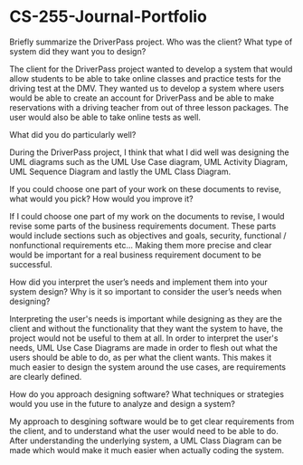 # CS-255-Journal-Portfolio
Briefly summarize the DriverPass project. Who was the client? What type of system did they want you to design?

The client for the DriverPass project wanted to develop a system that would allow students to be able to take online classes and practice tests for the driving test at the DMV. They wanted us to develop a system where users would be able to create an account for DriverPass and be able to make reservations with a driving teacher from out of three lesson packages. The user would also be able to take online tests as well.

What did you do particularly well?

During the DriverPass project, I think that what I did well was designing the UML diagrams such as the UML Use Case diagram, UML Activity Diagram, UML Sequence Diagram and lastly the UML Class Diagram.

If you could choose one part of your work on these documents to revise, what would you pick? How would you improve it?

If I could choose one part of my work on the documents to revise, I would revise some parts of the business requirements document. These parts would include sections such as objectives and goals, security, functional / nonfunctional requirements etc... Making them more precise and clear would be important for a real business requirement document to be successful. 

How did you interpret the user’s needs and implement them into your system design? Why is it so important to consider the user’s needs when designing?

Interpreting the user's needs is important while designing as they are the client and without the functionality that they want the system to have, the project would not be useful to them at all. In order to interpret the user's needs, UML Use Case Diagrams are made in order to flesh out what the users should be able to do, as per what the client wants. This makes it much easier to design the system around the use cases, are requirements are clearly defined.

How do you approach designing software? What techniques or strategies would you use in the future to analyze and design a system?

My approach to desgining software would be to get clear requirements from the client, and to understand what the user would need to be able to do. After understanding the underlying system, a UML Class Diagram can be made which would make it much easier when actually coding the system.
